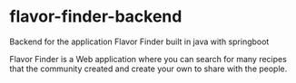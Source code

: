 # flavor-finder-backend
Backend for the application Flavor Finder built in java with springboot

Flavor Finder is a Web application where you can search for many recipes that the community created and create your own to share with the people.
